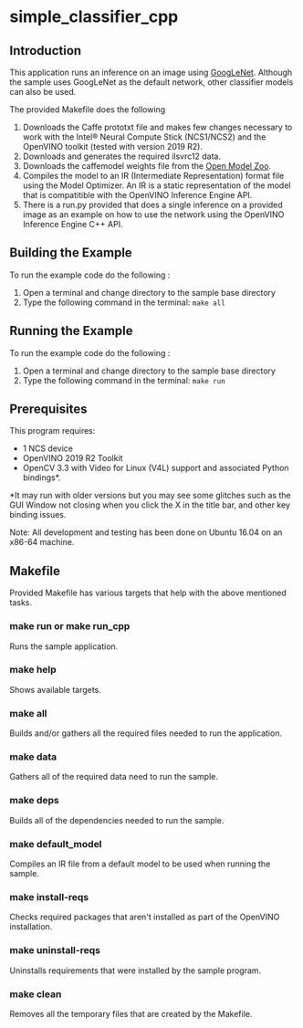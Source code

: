 # simple_classifier_cpp
## Introduction
This application runs an inference on an image using [GoogLeNet](https://github.com/BVLC/caffe/tree/master/models/bvlc_googlenet).  Although the sample uses GoogLeNet as the default network, other classifier models can also be used. 

The provided Makefile does the following

1. Downloads the Caffe prototxt file and makes few changes necessary to work with the Intel® Neural Compute Stick (NCS1/NCS2) and the OpenVINO toolkit (tested with version 2019 R2).
2. Downloads and generates the required ilsvrc12 data.
3. Downloads the caffemodel weights file from the [Open Model Zoo](https://github.com/opencv/open_model_zoo).
3. Compiles the model to an IR (Intermediate Representation) format file using the Model Optimizer. An IR is a static representation of the model that is compatitible with the OpenVINO Inference Engine API. 
4. There is a run.py provided that does a single inference on a provided image as an example on how to use the network using the OpenVINO Inference Engine C++ API.

## Building the Example

To run the example code do the following :
1. Open a terminal and change directory to the sample base directory
2. Type the following command in the terminal: ```make all```

## Running the Example
To run the example code do the following :
1. Open a terminal and change directory to the sample base directory
2. Type the following command in the terminal: ```make run``` 


## Prerequisites
This program requires:
- 1 NCS device
- OpenVINO 2019 R2 Toolkit
- OpenCV 3.3 with Video for Linux (V4L) support and associated Python bindings*.

*It may run with older versions but you may see some glitches such as the GUI Window not closing when you click the X in the title bar, and other key binding issues.

Note: All development and testing has been done on Ubuntu 16.04 on an x86-64 machine.

## Makefile
Provided Makefile has various targets that help with the above mentioned tasks.

### make run or make run_cpp
Runs the sample application.

### make help
Shows available targets.

### make all
Builds and/or gathers all the required files needed to run the application.

### make data
Gathers all of the required data need to run the sample.

### make deps
Builds all of the dependencies needed to run the sample.

### make default_model
Compiles an IR file from a default model to be used when running the sample.

### make install-reqs
Checks required packages that aren't installed as part of the OpenVINO installation. 

### make uninstall-reqs
Uninstalls requirements that were installed by the sample program.
 
### make clean
Removes all the temporary files that are created by the Makefile.

